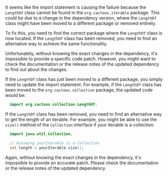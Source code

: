 It seems like the import statement is causing the failure because the `LengthOf` class cannot be found in the `org.cactoos.iterable` package. This could be due to a change in the dependency version, where the `LengthOf` class might have been moved to a different package or removed entirely. 

To fix this, you need to find the correct package where the `LengthOf` class is now located. If the `LengthOf` class has been removed, you need to find an alternative way to achieve the same functionality.

Unfortunately, without knowing the exact changes in the dependency, it's impossible to provide a specific code patch. However, you might want to check the documentation or the release notes of the updated dependency to find out about the changes. 

If the `LengthOf` class has just been moved to a different package, you simply need to update the import statement. For example, if the `LengthOf` class has been moved to the `org.cactoos.collection` package, the updated code would be:

```java
  import org.cactoos.collection.LengthOf;
```

If the `LengthOf` class has been removed, you need to find an alternative way to get the length of an iterable. For example, you might be able to use the `size()` method of the `Collection` interface if your iterable is a collection:

```java
  import java.util.Collection;

  // Assuming yourIterable is a Collection
  int length = yourIterable.size();
```

Again, without knowing the exact changes in the dependency, it's impossible to provide an accurate patch. Please check the documentation or the release notes of the updated dependency.